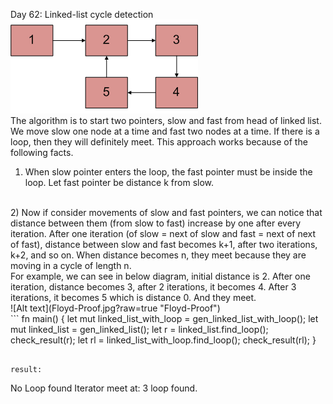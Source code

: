 Day 62: Linked-list cycle detection
<br>
![Alt text](Linked-List-Loop.gif?raw=true "Linked-List-Loop")
<br>
The algorithm is to start two pointers, slow and fast from head of linked list. We move slow one node at a time and fast two nodes at a time. If there is a loop, then they will definitely meet. This approach works because of the following facts.
<br>
1) When slow pointer enters the loop, the fast pointer must be inside the loop. Let fast pointer be distance k from slow.
<br>
2) Now if consider movements of slow and fast pointers, we can notice that distance between them (from slow to fast) increase by one after every iteration. After one iteration (of slow = next of slow and fast = next of next of fast), distance between slow and fast becomes k+1, after two iterations, k+2, and so on. When distance becomes n, they meet because they are moving in a cycle of length n.
<br>
For example, we can see in below diagram, initial distance is 2. After one iteration, distance becomes 3, after 2 iterations, it becomes 4. After 3 iterations, it becomes 5 which is distance 0. And they meet.
<br>
![Alt text](Floyd-Proof.jpg?raw=true "Floyd-Proof")
<br>
```
fn main() {
    let mut linked_list_with_loop = gen_linked_list_with_loop();
    let mut linked_list = gen_linked_list();
    let r = linked_list.find_loop();
    check_result(r);
    let rl = linked_list_with_loop.find_loop();
    check_result(rl);
}

```

result:
```
No Loop found
Iterator meet at: 3 loop found.

```